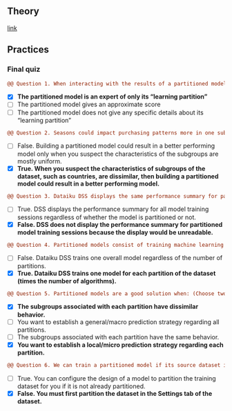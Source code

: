 ## Theory
[link](https://academy.dataiku.com/path/ml-practitioner/partitioned-models)
## Practices
### Final quiz
``` diff
@@ Question 1. When interacting with the results of a partitioned model training session, it’s the same as interacting with the results of the overall (non-partitioned) model training session. The difference is:@@
```
- [x] **The partitioned model is an expert of only its “learning partition”**
- [ ] The partitioned model gives an approximate score
- [ ] The partitioned model does not give any specific details about its “learning partition”

``` diff
@@ Question 2. Seasons could impact purchasing patterns more in one subgroup of the dataset than another. Building a partitioned model on the subgroup could help in this case.@@
```
- [ ] False. Building a partitioned model could result in a better performing model only when you suspect the characteristics of the subgroups are mostly uniform.
- [x] **True. When you suspect the characteristics of subgroups of the dataset, such as countries, are dissimilar, then building a partitioned model could result in a better performing model.**

``` diff
@@ Question 3. Dataiku DSS displays the same performance summary for partitioned models as it does for non-partitioned models. @@
```
- [ ] True. DSS displays the performance summary for all model training sessions regardless of whether the model is partitioned or not.
- [x] **False. DSS does not display the performance summary for partitioned model training sessions because the display would be unreadable.**

``` diff
@@ Question 4. Partitioned models consist of training machine learning models over each partition of the dataset. @@
```
- [ ] False. Dataiku DSS trains one overall model regardless of the number of partitions.
- [x] **True. Dataiku DSS trains one model for each partition of the dataset (times the number of algorithms).**

``` diff
@@ Question 5. Partitioned models are a good solution when: (Choose two.)@@
```
- [x] **The subgroups associated with each partition have dissimilar behavior.**
- [ ] You want to establish a general/macro prediction strategy regarding all partitions.
- [ ] The subgroups associated with each partition have the same behavior.
- [x] **You want to establish a local/micro prediction strategy regarding each partition.**

``` diff
@@ Question 6. We can train a partitioned model if its source dataset is not partitioned.@@
```
- [ ] True. You can configure the design of a model to partition the training dataset for you if it is not already partitioned.
- [x] **False. You must first partition the dataset in the Settings tab of the dataset.**

